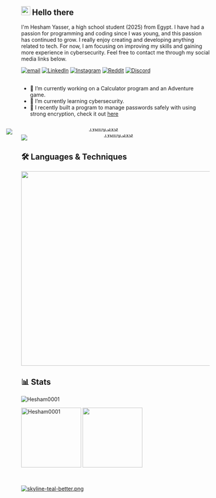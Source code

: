 ## <img src="https://media.giphy.com/media/hvRJCLFzcasrR4ia7z/giphy.gif" width="24px">  Hello there

I'm Hesham Yasser, a high school student (2025) from Egypt. I have had a passion for programming and coding since I was young, and this passion has continued to grow. I really enjoy creating and developing anything related to tech. For now, I am focusing on improving my skills and gaining more experience in cybersecurity. Feel free to contact me through my social media links below.

[![email](https://img.shields.io/badge/Email-D14836?logo=gmail&logoColor=white)](mailto:heshamyasser2409@gmail.com) [![LinkedIn](https://img.shields.io/badge/LinkedIn-%230077B5.svg?logo=linkedin&logoColor=white)](https://www.linkedin.com/in/hesham-yasser0001/) [![Instagram](https://img.shields.io/badge/Instagram-%23E4405F.svg?logo=Instagram&logoColor=white)](https://www.instagram.com/heshamyasser37/) [![Reddit](https://img.shields.io/badge/Reddit-FF4500.svg?logo=reddit&logoColor=white)](https://www.reddit.com/user/Hesham_37/) [![Discord](https://img.shields.io/badge/Discord-%237289DA.svg?logo=discord&logoColor=white)](https://discord.com/users/752180360875475086/)
<br><br>

- 🔭 I’m currently working on a Calculator program and an Adventure game.
- 🌱 I’m currently learning cybersecurity.
- 🌟 I recently built a program to manage passwords safely with using strong encryption, check it out [here](https://github.com/Hesham0001/h-vault/)

<br>

<div align="center" style="line-height:0; margin:0; padding:0;">
  <a href="https://github.com/Hesham0001/">
    <img src="https://readme-typing-svg.demolab.com?font=Cascadia+Code&weight=900&size=26&duration=1&pause=10&color=22806A&repeat=false&width=435&height=50&lines=Hesham," 
         alt="Typing SVG" 
         style="display:block; margin:0 auto 0 -40px; padding:0; border:0;" />
  </a>
  <a href="https://github.com/Hesham0001/">
    <img src="https://readme-typing-svg.demolab.com?font=Cascadia+Code&weight=900&size=25&pause=10&color=22806A&random=true&width=435&height=38&lines=Always+learning+new+things.;Always+Search.;Passionate+about+Cybersecurity.;Passionate+about+programming.;Likes+to+play+chess.;Loves+making+new+projects." alt="Typing SVG" 
         style="display:block; margin:0 auto; padding:0; border:0;" />
  </a>
</div>


## 🛠️ Languages & Techniques
<p>
  <img src="https://skillicons.dev/icons?i=python,flask,c,sqlite,html,css,bootstrap,tailwind,git,github,linux,vscode" width="520" height="520"/>
</p>


## 📊 Stats
<p align="left"> <img src="https://komarev.com/ghpvc/?username=Hesham0001&label=Profile%20views&color=22806a&style=flat" alt="Hesham0001" /> </p>
<p align="left">
  <img align="" height='160px' src="https://beautiful-github-homepage.vercel.app/api?username=Hesham0001&hide_title=false&show_icons=true&theme=gotham&include_all_commits=true" alt="Hesham0001" />
  <img align="" height='160px' src="https://beautiful-github-homepage.vercel.app/api/top-langs/?username=Hesham0001&hide_title=false&layout=compact&theme=gotham&count_private=true" />
</p>

<br>

[![skyline-teal-better.png](https://i.postimg.cc/Hx7YNBDF/skyline-teal-better.png)](https://postimg.cc/bDpfD0vR)
